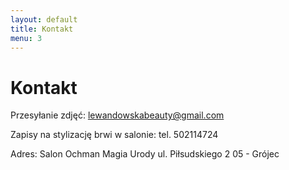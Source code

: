 ```yaml
---
layout: default
title: Kontakt
menu: 3
---
```


# Kontakt


Przesyłanie zdjęć: lewandowskabeauty@gmail.com

Zapisy na stylizację brwi w salonie:
tel. 502114724


Adres:
Salon Ochman Magia Urody
ul. Piłsudskiego 2
05 - Grójec
